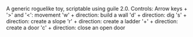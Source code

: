 A generic roguelike toy, scriptable using guile 2.0.
Controls:
  Arrow keys + '>' and '<': movement
  'w' + direction:  build a wall
  'd' + direction:  dig
  's' + direction:  create a slope
  'r' + direction:  create a ladder
  '+' + direction:  create a door
  'c' + direction:  close an open door
